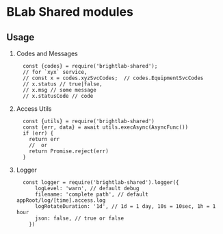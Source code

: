 # BLab Shared modules

## Usage
  1. Codes and Messages
      ```
        const {codes} = require('brightlab-shared');
        // for `xyx` service, 
        // const x = codes.xyzSvcCodes;  // codes.EquipmentSvcCodes
        // x.status // true|false,
        // x.msg // some message
        // x.statusCode // code
      ```
  2. Access Utils
      ```
        const {utils} = require('brightlab-shared')
        const {err, data} = await utils.execAsync(AsyncFunc())
        if (err) {
          return err
          //  or
          return Promise.reject(err)
        }
      ```

  3. Logger
      ```
        const logger = require('brightlab-shared').logger({
            logLevel: 'warn', // default debug
            filename: 'complete path', // default appRoot/log/[time].access.log 
            logRotateDuration: '1d', // 1d = 1 day, 10s = 10sec, 1h = 1 hour 
            json: false, // true or false
          })
      ```